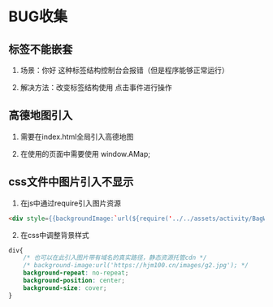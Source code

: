 # BUG收集

## <a>标签不能嵌套<a>

1. 场景：<a><a>你好</a></a> 这种标签结构控制台会报错（但是程序能够正常运行）

1. 解决方法：改变标签结构使用 点击事件进行操作

## 高德地图引入

1. 需要在index.html全局引入高德地图

2. 在使用的页面中需要使用 window.AMap;

## css文件中图片引入不显示

1. 在js中通过require引入图片资源

```html
<div style={{backgroundImage:`url(${require('../../assets/activity/BagWheel/background.png')})`}}></div>
```
2. 在css中调整背景样式

```css
div{
    /* 也可以在此引入图片带有域名的真实路径，静态资源托管cdn */
    /* background-image:url('https://hjm100.cn/images/g2.jpg'); */
    background-repeat: no-repeat;
    background-position: center;
    background-size: cover;
}
```